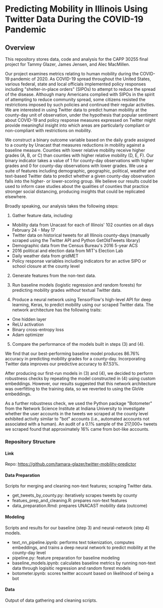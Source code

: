 # Predicting Mobility in Illinois Using Twitter Data During the COVID-19 Pandemic

## Overview

This repository stores data, code and analysis for the CAPP 30255 final project for Tammy Glazer, James Jensen, and Alec MacMillen.

Our project examines metrics relating to human mobility during the COVID-19 pandemic of 2020. As COVID-19 spread throughout the United States, various federal, state and local officials implemented policy responses including "shelter-in-place orders" (SIPOs) to attempt to reduce the spread of the disease. Although many Americans complied with SIPOs in the spirit of attempting to reduce community spread, some citizens resisted the restrictions imposed by such policies and continued their regular activities. We are interested in using Twitter data to predict human mobility at the county-day unit of observation, under the hypothesis that popular sentiment about COVID-19 and policy response measures expressed on Twitter might provide meaningful insight into which areas are particularly compliant or non-compliant with restrictions on mobility.

We construct a binary outcome variable based on the daily grade assigned to a county by Unacast that measures reductions in mobility against a baseline measure. Counties with lower relative mobility receive higher grades (A, B, or C) than counties with higher relative mobility (D, E, F). Our binary indicator takes a value of 1 for county-day observations with higher grades and 0 for county-day observations with lower grades. We use a suite of features including demographic, geographic, political, weather and text-based Twitter data to predict whether a given county-day observation falls into the higher- or lower-scoring group. We believe our results could be used to inform case studies about the qualities of counties that practice stronger social distancing, producing insights that could be replicated elsewhere. 

Broadly speaking, our analysis takes the following steps:

1. Gather feature data, including:
- Mobility data from Unacast for each of Illinois' 102 counties on all days February 24 - May 17
- Twitter data on historical tweets for all Illinois county-days (manually scraped using the Twitter API and Python GetOldTweets library)
- Demographic data from the Census Bureau's 2016 5-year ACS
- 2016 political and election data from MIT's Election Lab
- Daily weather data from gridMET
- Policy response variables including indicators for an active SIPO or school closure at the county level

2. Generate features from the non-text data.

3. Run baseline models (logistic regression and random forests) for predicting mobility grades *without* textual Twitter data.

4. Produce a neural network using TensorFlow's high-level API for deep learning, Keras, to predict mobility using our scraped Twitter data. The network architecture has the following traits:
- One hidden layer
- ReLU activation
- Binary cross-entropy loss
- Adam optimizer

5. Compare the performance of the models built in steps (3) and (4).

We find that our best-performing baseline model produces 86.76% accuracy in predicting mobility grades for a county-day. Incorporating Twitter data improves our predictive accuracy to 87.53%.

After producing our first-run models in (3) and (4), we decided to perform robustness checks by repeating the model constructed in (4) using custom embeddings. However, our results suggested that this network architecture was overfitting to the training data, so we reverted to using the GloVe embeddings.

As a further robustness check, we used the Python package "Botometer" from the Network Science Institute at Indiana University to investigate whether the user accounts in the tweets we scraped at the county level exhibited activity similar to "bot" accounts (i.e., automated accounts not associated with a human). An audit of a 0.1% sample of the 217,000+ tweets we scraped found that approximately 16% came from bot-like accounts.

### Repository Structure

#### Link
Repo: https://github.com/tamara-glazer/twitter-mobility-predictor

#### Data Preparation

Scripts for merging and cleaning non-text features; scraping Twitter data.  

- get_tweets_by_county.py: iteratively scrapes tweets by county  
- featues_prep_and_cleaning.R: prepares non-text features  
- data_preparation.Rmd: prepares UNACAST mobility data (outcome)  

#### Modeling

Scripts and results for our baseline (step 3) and neural-network (step 4) models.  

- text_nn_pipeline.ipynb: performs text tokenization, computes embeddings, and trains a deep neural network to predict mobility at the county-day level
- pipeline.py: feature preparation for baseline modeling
- baseline_models.ipynb: calculates baseline metrics by running non-text data through logisitic regression and random forest models
- botometer.ipynb: scores twitter account based on likelihood of being a bot  

#### Data

Output of data gathering and cleaning scripts.  
